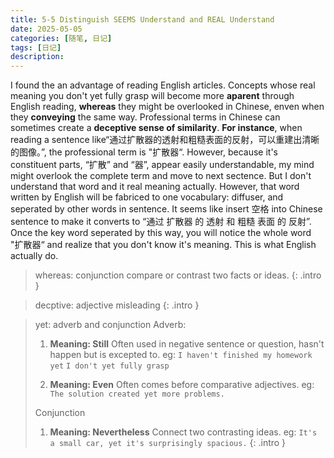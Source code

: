 ```yaml
---
title: 5-5 Distinguish SEEMS Understand and REAL Understand
date: 2025-05-05
categories: [随笔, 日记]
tags: [日记]
description: 
---
```

I found the an advantage of reading English articles. 
Concepts whose real meaning you don't yet fully grasp will become more **aparent** through English reading, **whereas** they might be overlooked in Chinese, enven when they **conveying** the same way. 
Professional terms in Chinese can sometimes create a **deceptive sense of similarity**. 
**For instance**, when reading a sentence like“通过扩散器的透射和粗糙表面的反射，可以重建出清晰的图像。”, the professional term is "扩散器“.
However, because it's constituent parts, “扩散” and “器”, appear easily understandable, my mind might overlook the complete term and move to next sectence. 
But I don't understand that word and it real meaning actually. However, that word written by English will be fabriced to one vocabulary: diffuser, and seperated by other words in sentence. It seems like insert 空格 into Chinese sentence to make it converts to “通过 扩散器 的 透射 和 粗糙 表面 的 反射”. Once the key word seperated by this way, you will notice the whole word "扩散器“ and realize that you don't know it's meaning. This is what English actually do. 

> whereas: conjunction
> compare or contrast two facts or ideas.
> {: .intro }

> decptive: adjective
> misleading
> {: .intro }

> yet: adverb and conjunction
> Adverb:
> 1. **Meaning: Still** 
> Often used in negative sentence or question, hasn't happen but is excepted to. 
> eg: `I haven't finished my homework yet`
>     `I don't yet fully grasp`
>
> 2. **Meaning: Even**
> Often comes before comparative adjectives.
> eg: `The solution created yet more problems.`
>
> Conjunction
> 1. **Meaning: Nevertheless**
> Connect two contrasting ideas.
> eg: `It's a small car, yet it's surprisingly spacious.`
> {: .intro }